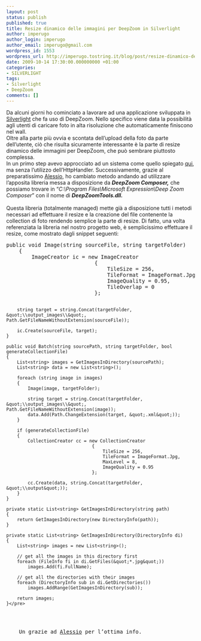 ```yaml
---
layout: post
status: publish
published: true
title: Resize dinamico delle immagini per DeepZoom in Silverlight
author: imperugo
author_login: imperugo
author_email: imperugo@gmail.com
wordpress_id: 1553
wordpress_url: http://imperugo.tostring.it/blog/post/resize-dinamico-delle-immagini-per-deepzoom-in-silverlight/
date: 2009-10-14 17:30:00.000000000 +01:00
categories:
- SILVERLIGHT
tags:
- Silverlight
- DeepZoom
comments: []
---
```

<p>
	Da alcuni giorni ho cominciato a lavorare ad una applicazione sviluppata in <a href="http://silverlight.net/" rel="nofollow" target="_blank">Silverlight</a> che fa uso di DeepZoom. Nello specifico viene data la possibilit&agrave; agli utenti di caricare foto in alta risoluzione che automaticamente finiscono nel wall. <br />
	Oltre alla parte pi&ugrave; ovvia e scontata dell&rsquo;upload della foto da parte dell&rsquo;utente, ci&ograve; che risulta sicuramente interessante &egrave; la parte di resize dinamico delle immagini per DeepZoom, che pu&ograve; sembrare piuttosto complessa. <br />
	In un primo step avevo approcciato ad un sistema come quello spiegato <a href="http://www.silverlightshow.net/items/Deep-zooming-on-the-fly.aspx" rel="nofollow" target="_blank" title="Deep zooming on the fly">qui</a>, ma senza l&rsquo;utilizzo dell&rsquo;HttpHandler. Successivamente, grazie al preparatissimo <a href="http://blogs.aspitalia.com/novecento/" rel="nofollow friend met co-worker colleague" target="_new">Alessio</a>, ho cambiato metodo andando ad utilizzare l&rsquo;apposita libreria messa a disposizione da <strong><em>DeepZoom Composer,</em></strong> che possiamo trovare in &ldquo;<em>C:\Program Files\Microsoft Expression\Deep Zoom Composer</em>&rdquo; con il nome di <strong><em>DeepZoomTools.dll. <br />
	<br />
	</em></strong>Questa libreria (totalmente managed) mette gi&agrave; a disposizione tutti i metodi necessari ad effettuare il resize e la creazione del file contenente la collection di foto rendendo semplice la parte di resize. Di fatto, una volta referenziata la libreria nel nostro progetto web, &egrave; semplicissimo effettuare il resize, come mostrato dagli snippet seguenti:</p>
<pre class="brush: csharp; ruler: true;">public void Image(string sourceFile, string targetFolder)
    {
        ImageCreator ic = new ImageCreator
                            {
                                TileSize = 256,
                                TileFormat = ImageFormat.Jpg,
                                ImageQuality = 0.95,
                                TileOverlap = 0
                            };

        string target = string.Concat(targetFolder, &quot;\\output_images\\&quot;, Path.GetFileNameWithoutExtension(sourceFile));

        ic.Create(sourceFile, target);
    }

    public void Batch(string sourcePath, string targetFolder, bool generateCollectionFile)
    {
        List<string> images = GetImagesInDirectory(sourcePath);
        List<string> data = new List<string>();

        foreach (string image in images)
        {
            Image(image, targetFolder);

            string target = string.Concat(targetFolder, &quot;\\output_images\\&quot;, Path.GetFileNameWithoutExtension(image));
            data.Add(Path.ChangeExtension(target, &quot;.xml&quot;));
        }

        if (generateCollectionFile)
        {
            CollectionCreator cc = new CollectionCreator
                                    {
                                        TileSize = 256,
                                        TileFormat = ImageFormat.Jpg,
                                        MaxLevel = 8,
                                        ImageQuality = 0.95
                                    };

            cc.Create(data, string.Concat(targetFolder, &quot;\\output&quot;));
        }
    }

    private static List<string> GetImagesInDirectory(string path)
    {
        return GetImagesInDirectory(new DirectoryInfo(path));
    }

    private static List<string> GetImagesInDirectory(DirectoryInfo di)
    {
        List<string> images = new List<string>();

        // get all the images in this directory first
        foreach (FileInfo fi in di.GetFiles(&quot;*.jpg&quot;))
            images.Add(fi.FullName);

        // get all the directories with their images
        foreach (DirectoryInfo sub in di.GetDirectories())
            images.AddRange(GetImagesInDirectory(sub));

        return images;
    }</pre>
<p>
	Un grazie ad <a href="http://blogs.aspitalia.com/novecento/" rel="nofollow friend met co-worker colleague" target="_new">Alessio</a> per l&rsquo;ottima info.</p>
